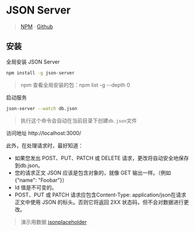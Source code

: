 # JSON Server

> [NPM](https://www.npmjs.com/package/json-server) · [Github](https://github.com/typicode/json-server)

## 安装

全局安装 JSON Server
```bash
npm install -g json-server
```
> npm 查看全局安装的包：npm list -g --depth 0

启动服务
```bash
json-server --watch db.json
```
> 执行这个命令会自动在当前目录下创建`db.json`文件


访问地址 http://localhost:3000/

此外，在处理请求时，最好知道：
- 如果您发出 POST、PUT、PATCH 或 DELETE 请求，更改将自动安全地保存到db.json。
- 您的请求正文 JSON 应该是包含对象的，就像 GET 输出一样。（例如{"name": "Foobar"}）
- Id 值是不可变的。
- POST、PUT 或 PATCH 请求应包含Content-Type: application/json在请求正文中使用 JSON 的标头。否则它将返回 2XX 状态码，但不会对数据进行更改。

> 演示用数据 [jsonplaceholder](https://jsonplaceholder.typicode.com/)